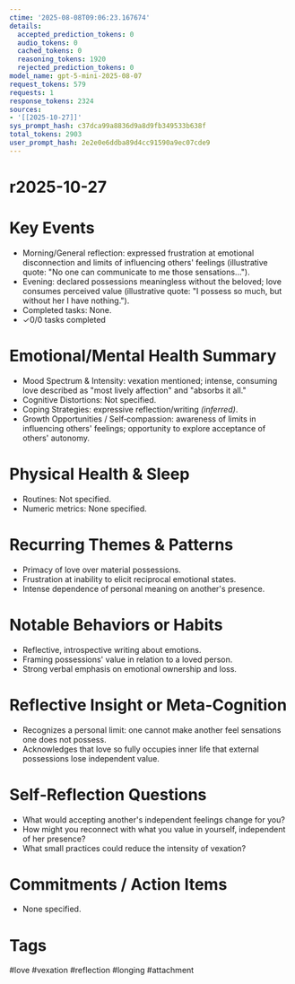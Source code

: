```yaml
---
ctime: '2025-08-08T09:06:23.167674'
details:
  accepted_prediction_tokens: 0
  audio_tokens: 0
  cached_tokens: 0
  reasoning_tokens: 1920
  rejected_prediction_tokens: 0
model_name: gpt-5-mini-2025-08-07
request_tokens: 579
requests: 1
response_tokens: 2324
sources:
- '[[2025-10-27]]'
sys_prompt_hash: c37dca99a8836d9a8d9fb349533b638f
total_tokens: 2903
user_prompt_hash: 2e2e0e6ddba89d4cc91590a9ec07cde9
---
```

# r2025-10-27

# Key Events
- Morning/General reflection: expressed frustration at emotional disconnection and limits of influencing others' feelings (illustrative quote: "No one can communicate to me those sensations...").
- Evening: declared possessions meaningless without the beloved; love consumes perceived value (illustrative quote: "I possess so much, but without her I have nothing.").
- Completed tasks: None.
- ✓0/0 tasks completed

# Emotional/Mental Health Summary
- Mood Spectrum & Intensity: vexation mentioned; intense, consuming love described as "most lively affection" and "absorbs it all."
- Cognitive Distortions: Not specified.
- Coping Strategies: expressive reflection/writing *(inferred)*.
- Growth Opportunities / Self‑compassion: awareness of limits in influencing others' feelings; opportunity to explore acceptance of others' autonomy.

# Physical Health & Sleep
- Routines: Not specified.
- Numeric metrics: None specified.

# Recurring Themes & Patterns
- Primacy of love over material possessions.
- Frustration at inability to elicit reciprocal emotional states.
- Intense dependence of personal meaning on another's presence.

# Notable Behaviors or Habits
- Reflective, introspective writing about emotions.
- Framing possessions' value in relation to a loved person.
- Strong verbal emphasis on emotional ownership and loss.

# Reflective Insight or Meta‑Cognition
- Recognizes a personal limit: one cannot make another feel sensations one does not possess.
- Acknowledges that love so fully occupies inner life that external possessions lose independent value.

# Self‑Reflection Questions
- What would accepting another's independent feelings change for you?
- How might you reconnect with what you value in yourself, independent of her presence?
- What small practices could reduce the intensity of vexation?

# Commitments / Action Items
- None specified.

# Tags
#love #vexation #reflection #longing #attachment